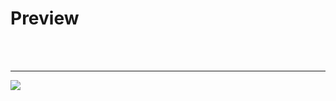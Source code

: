 

<h1>Preview</h1> <br/><br/>
<hr/>
<img src="https://drive.google.com/uc?id=0B5-CQuN8g8r_VTBablBOVjJjbWM">
